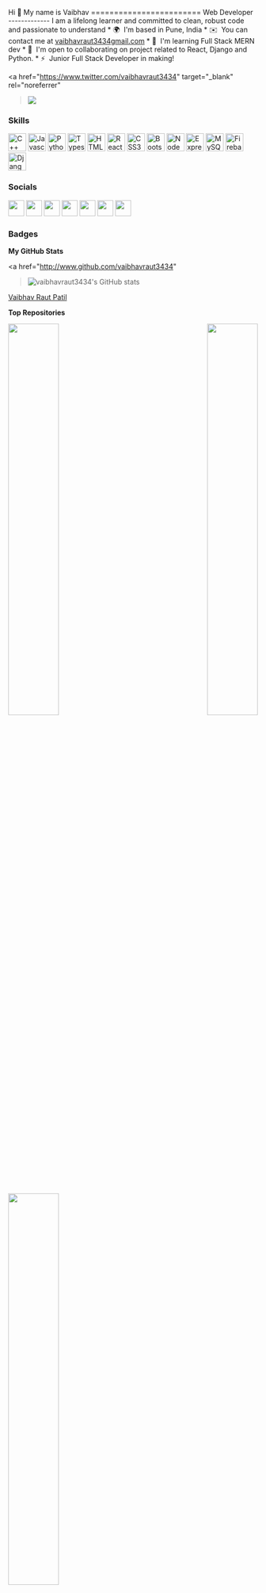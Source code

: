 Hi 👋 My name is Vaibhav ======================== Web Developer ------------- I
am a lifelong learner and committed to clean, robust code and passionate to
understand * 🌍  I'm based in Pune, India * ✉️  You can contact me at
[vaibhavraut3434gmail.com](mailto:vaibhavraut3434gmail.com) * 🧠  I'm learning
Full Stack MERN dev * 🤝  I'm open to collaborating on project related to React,
Django and Python. * ⚡  Junior Full Stack Developer in making!

<a
  href="https://www.twitter.com/vaibhavraut3434"
  target="_blank"
  rel="noreferrer"
  ><img
    src="https://img.shields.io/twitter/follow/vaibhavraut3434?logo=twitter&style=for-the-badge&color=0891b2&labelColor=1c1917"
/></a>

### Skills

<p align="left">
  <a
    href="https://docs.microsoft.com/en-us/cpp/?view=msvc-170"
    target="_blank"
    rel="noreferrer"
    ><img
      src="https://raw.githubusercontent.com/danielcranney/readme-generator/main/public/icons/skills/cplusplus-colored.svg"
      width="36"
      height="36"
      alt="C++"
  /></a>
  <a
    href="https://developer.mozilla.org/en-US/docs/Web/JavaScript"
    target="_blank"
    rel="noreferrer"
    ><img
      src="https://raw.githubusercontent.com/danielcranney/readme-generator/main/public/icons/skills/javascript-colored.svg"
      width="36"
      height="36"
      alt="Javascript"
  /></a>
  <a href="https://www.python.org/" target="_blank" rel="noreferrer"
    ><img
      src="https://raw.githubusercontent.com/danielcranney/readme-generator/main/public/icons/skills/python-colored.svg"
      width="36"
      height="36"
      alt="Python"
  /></a>
  <a href="https://www.typescriptlang.org/" target="_blank" rel="noreferrer"
    ><img
      src="https://raw.githubusercontent.com/danielcranney/readme-generator/main/public/icons/skills/typescript-colored.svg"
      width="36"
      height="36"
      alt="Typescript"
  /></a>
  <a
    href="https://developer.mozilla.org/en-US/docs/Glossary/HTML5"
    target="_blank"
    rel="noreferrer"
    ><img
      src="https://raw.githubusercontent.com/danielcranney/readme-generator/main/public/icons/skills/html5-colored.svg"
      width="36"
      height="36"
      alt="HTML5"
  /></a>
  <a href="https://reactjs.org/" target="_blank" rel="noreferrer"
    ><img
      src="https://raw.githubusercontent.com/danielcranney/readme-generator/main/public/icons/skills/react-colored.svg"
      width="36"
      height="36"
      alt="React"
  /></a>
  <a href="https://www.w3.org/TR/CSS/#css" target="_blank" rel="noreferrer"
    ><img
      src="https://raw.githubusercontent.com/danielcranney/readme-generator/main/public/icons/skills/css3-colored.svg"
      width="36"
      height="36"
      alt="CSS3"
  /></a>
  <a href="https://getbootstrap.com/" target="_blank" rel="noreferrer"
    ><img
      src="https://raw.githubusercontent.com/danielcranney/readme-generator/main/public/icons/skills/bootstrap-colored.svg"
      width="36"
      height="36"
      alt="Bootstrap"
  /></a>
  <a href="https://nodejs.org/en/" target="_blank" rel="noreferrer"
    ><img
      src="https://raw.githubusercontent.com/danielcranney/readme-generator/main/public/icons/skills/nodejs-colored.svg"
      width="36"
      height="36"
      alt="NodeJS"
  /></a>
  <a href="https://expressjs.com/" target="_blank" rel="noreferrer"
    ><img
      src="https://raw.githubusercontent.com/danielcranney/readme-generator/main/public/icons/skills/express-colored.svg"
      width="36"
      height="36"
      alt="Express"
  /></a>
  <a href="https://www.mysql.com/" target="_blank" rel="noreferrer"
    ><img
      src="https://raw.githubusercontent.com/danielcranney/readme-generator/main/public/icons/skills/mysql-colored.svg"
      width="36"
      height="36"
      alt="MySQL"
  /></a>
  <a href="https://firebase.google.com/" target="_blank" rel="noreferrer"
    ><img
      src="https://raw.githubusercontent.com/danielcranney/readme-generator/main/public/icons/skills/firebase-colored.svg"
      width="36"
      height="36"
      alt="Firebase"
  /></a>
  <a href="https://www.djangoproject.com/" target="_blank" rel="noreferrer"
    ><img
      src="https://raw.githubusercontent.com/danielcranney/readme-generator/main/public/icons/skills/django-colored.svg"
      width="36"
      height="36"
      alt="Django"
  /></a>
</p>

### Socials

<p align="left">
  <a href="https://www.dev.to/vaibhavraut3434" target="_blank" rel="noreferrer"
    ><img
      src="https://raw.githubusercontent.com/danielcranney/readme-generator/main/public/icons/socials/devdotto.svg"
      width="32"
      height="32"
  /></a>
  <a
    href="https://www.facebook.com/profile.php?id=100010310918650"
    target="_blank"
    rel="noreferrer"
    ><img
      src="https://raw.githubusercontent.com/danielcranney/readme-generator/main/public/icons/socials/facebook.svg"
      width="32"
      height="32"
  /></a>
  <a
    href="https://www.github.com/vaibhavraut3434"
    target="_blank"
    rel="noreferrer"
    ><img
      src="https://raw.githubusercontent.com/danielcranney/readme-generator/main/public/icons/socials/github.svg"
      width="32"
      height="32"
  /></a>
  <a
    href="http://www.instagram.com/mr._patil_vaibhav"
    target="_blank"
    rel="noreferrer"
    ><img
      src="https://raw.githubusercontent.com/danielcranney/readme-generator/main/public/icons/socials/instagram.svg"
      width="32"
      height="32"
  /></a>
  <a
    href="https://www.linkedin.com/in/vaibhav-raut-patil-18004712a/"
    target="_blank"
    rel="noreferrer"
    ><img
      src="https://raw.githubusercontent.com/danielcranney/readme-generator/main/public/icons/socials/linkedin.svg"
      width="32"
      height="32"
  /></a>
  <a
    href="https://www.stackoverflow.com/users/13468260/vaibhav-raut-patil"
    target="_blank"
    rel="noreferrer"
    ><img
      src="https://raw.githubusercontent.com/danielcranney/readme-generator/main/public/icons/socials/stackoverflow.svg"
      width="32"
      height="32"
  /></a>
  <a
    href="https://www.twitter.com/vaibhavraut3434"
    target="_blank"
    rel="noreferrer"
    ><img
      src="https://raw.githubusercontent.com/danielcranney/readme-generator/main/public/icons/socials/twitter.svg"
      width="32"
      height="32"
  /></a>
</p>

### Badges

<b>My GitHub Stats</b>

<a href="http://www.github.com/vaibhavraut3434"
  ><img
    src="https://github-readme-stats.vercel.app/api?username=vaibhavraut3434&show_icons=true&hide=&count_private=true&title_color=0891b2&text_color=ffffff&icon_color=0891b2&bg_color=1c1917&hide_border=true&show_icons=true"
    alt="vaibhavraut3434's GitHub stats"
/></a>

<div
  class="badge-base LI-profile-badge"
  data-locale="en_US"
  data-size="medium"
  data-theme="dark"
  data-type="VERTICAL"
  data-vanity="vaibhav-raut-patil-18004712a"
  data-version="v1"
>
  <a
    class="badge-base__link LI-simple-link"
    href="https://in.linkedin.com/in/vaibhav-raut-patil-18004712a?trk=profile-badge"
    >Vaibhav Raut Patil</a
  >
</div>

<b>Top Repositories</b>

<div width="100%" align="center">
  <a href="https://github.com/vaibhavraut3434/Portfolio-App" align="left"
    ><img
      align="left"
      width="45%"
      src="https://github-readme-stats.vercel.app/api/pin/?username=vaibhavraut3434&repo=Portfolio-App&title_color=0891b2&text_color=ffffff&icon_color=0891b2&bg_color=1c1917&hide_border=true&locale=en" /></a
  ><a href="https://github.com/vaibhavraut3434/Job-Portal" align="right"
    ><img
      align="right"
      width="45%"
      src="https://github-readme-stats.vercel.app/api/pin/?username=vaibhavraut3434&repo=Job-Portal&title_color=0891b2&text_color=ffffff&icon_color=0891b2&bg_color=1c1917&hide_border=true&locale=en"
  /></a>
</div>
<br /><br /><br /><br /><br /><br /><br />

<br /><br /><br /><br /><br />

<div width="100%" align="center">
  <a href="https://github.com/vaibhavraut3434/BloodLine" align="left"
    ><img
      align="left"
      width="45%"
      src="https://github-readme-stats.vercel.app/api/pin/?username=vaibhavraut3434&repo=BloodLine&title_color=0891b2&text_color=ffffff&icon_color=0891b2&bg_color=1c1917&hide_border=true&locale=en"
  /></a>
</div>

<p>
<script
  src="https://platform.linkedin.com/badges/js/profile.js"
  async
  defer
  type="text/javascript"
></script>
</p>
